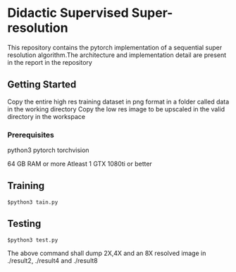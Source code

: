 # Didactic Supervised Super-resolution

This repository contains the pytorch implementation of a sequential super resolution algorithm.The architecture and implementation detail are present in the report in the repository

## Getting Started
Copy the entire high res training dataset in png format in a folder called data in the working directory
Copy the low res image to be upscaled in the valid directory in the workspace
### Prerequisites
python3
pytorch
torchvision 

64 GB RAM or more
Atleast 1 GTX 1080ti or better


## Training
	
	$python3 tain.py

## Testing
	$python3 test.py
The	above command shall dump 2X,4X and an 8X resolved image in ./result2, ./result4 and ./result8
